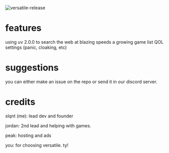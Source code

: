 ![versatile-release](https://socialify.git.ci/slqntdevss/versatile-release/image?description=1&descriptionEditable=a%20new%20proxy%20with%20a%20clean%20ui%20and%20a%20growing%20game%20list&font=Raleway&forks=1&language=1&name=1&owner=1&pattern=Plus&stargazers=1&theme=Dark)

# features

using uv 2.0.0 to search the web at blazing speeds
a growing game list
QOL settings (panic, cloaking, etc)

# suggestions

you can either make an issue on the repo or send it in our discord server.

# credits

slqnt (me): lead dev and founder

jordan: 2nd lead and helping with games.

peak: hosting and ads

you: for choosing versatile. ty!

